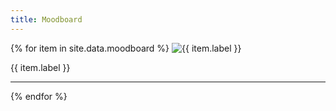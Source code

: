 ```yaml
---
title: Moodboard
---
```


{% for item in site.data.moodboard %}
<img alt="{{ item.label }}" src="{{ item.url }}">
<p class="label">{{ item.label }}</p>
<hr>
{% endfor %}
